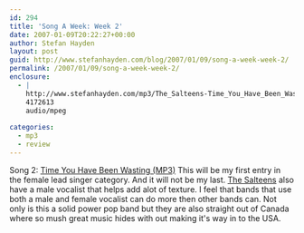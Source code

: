 ```yaml
---
id: 294
title: 'Song A Week: Week 2'
date: 2007-01-09T20:22:27+00:00
author: Stefan Hayden
layout: post
guid: http://www.stefanhayden.com/blog/2007/01/09/song-a-week-week-2/
permalink: /2007/01/09/song-a-week-week-2/
enclosure:
  - |
    http://www.stefanhayden.com/mp3/The_Salteens-Time_You_Have_Been_Wasting.mp3
    4172613
    audio/mpeg
    
categories:
  - mp3
  - review
---
```

Song 2: <a href="http://www.stefanhayden.com/mp3/The_Salteens-Time_You_Have_Been_Wasting.mp3">Time You Have Been Wasting (MP3)</a>
This will be my first entry in the female lead singer category. And it will not be my last. <a href="http://www.boompa.ca/index.cfm?go=artist.bio&artist=thesalteens">The Salteens</a> also have a male vocalist that helps add alot of texture. I feel that bands that use both a male and female vocalist can do more then other bands can. Not only is this a solid power pop band but they are also straight out of Canada where so mush great music hides with out making it's way in to the USA.
